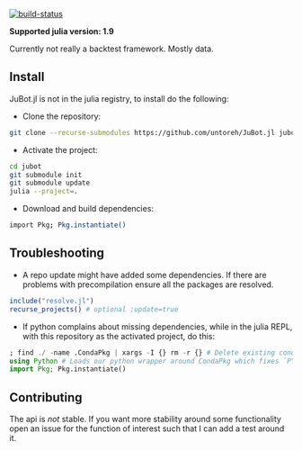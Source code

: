 [![build-status](https://github.com/untoreh/JuBot.jl/actions/workflows/docs.yml/badge.svg?branch=master)](https://www.unto.re/JuBot.jl)

**Supported julia version: 1.9**

Currently not really a backtest framework. Mostly data.

## Install
JuBot.jl is not in the julia registry, to install do the following:

- Clone the repository:
```bash
git clone --recurse-submodules https://github.com/untoreh/JuBot.jl jubot
```
- Activate the project:
```bash
cd jubot
git submodule init
git submodule update
julia --project=.
```
- Download and build dependencies:
```bash
import Pkg; Pkg.instantiate()
```

## Troubleshooting

- A repo update might have added some dependencies. If there are problems with precompilation ensure all the packages are resolved.

```julia
include("resolve.jl")
recurse_projects() # optional ;update=true
```

- If python complains about missing dependencies, while in the julia REPL, with this repository as the activated project, do this:
```julia
; find ./ -name .CondaPkg | xargs -I {} rm -r {} # Delete existing conda environments
using Python # Loads our python wrapper around CondaPkg which fixes `PYTHONPATH` env var
import Pkg; Pkg.instantiate()
```

## Contributing
The api is *not* stable. If you want more stability around some functionality open an issue for the function of interest such that I can add a test around it. 
